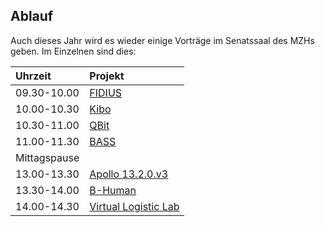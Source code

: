 ## Ablauf

Auch dieses Jahr wird es wieder einige Vorträge im Senatssaal des MZHs geben. Im Einzelnen sind dies:

| Uhrzeit      | Projekt |
|:-------------|:--------|
| 09.30-10.00  | [FIDIUS](fidius.html) |
| 10.00-10.30  | [Kibo](kibo.html) |
| 10.30-11.00  | [QBit](qbit.html) |
| 11.00-11.30  | [BASS](bass.html) |
| Mittagspause | |
| 13.00-13.30  | [Apollo 13.2.0.v3](apollo13.html) |
| 13.30-14.00  | [B-Human](b-human.html) |
| 14.00-14.30  | [Virtual Logistic Lab](virtual-logistic-lab.html) |
